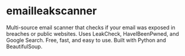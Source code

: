 # emailleakscanner
Multi-source email scanner that checks if your email was exposed in breaches or public websites. Uses LeakCheck, HaveIBeenPwned, and Google Search. Free, fast, and easy to use. Built with Python and BeautifulSoup.
